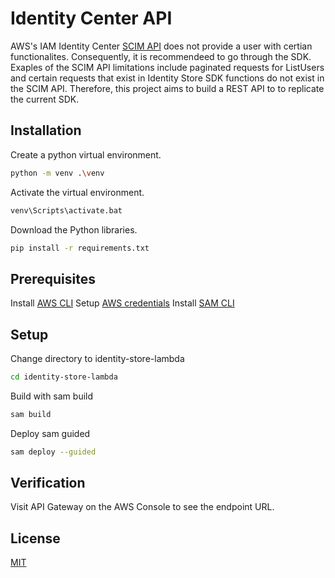 # Identity Center API

AWS's IAM Identity Center [SCIM API](https://docs.github.com/en/get-started/writing-on-github/getting-started-with-writing-and-formatting-on-github/basic-writing-and-formatting-syntax) does not provide a user with certian functionalites. Consequently, it is recommendeed to go through the SDK. Exaples of the SCIM API limitations include paginated requests for ListUsers and certain requests that exist in Identity Store SDK functions do not exist in the SCIM API. Therefore, this project aims to build a REST API to to replicate the current SDK.

## Installation

Create a python virtual environment.

```bash
python -m venv .\venv
```

Activate the virtual environment.

```bash
venv\Scripts\activate.bat
```

Download the Python libraries.

```bash
pip install -r requirements.txt
```

## Prerequisites

Install [AWS CLI](https://docs.aws.amazon.com/cli/latest/userguide/getting-started-install.html)
Setup [AWS credentials](https://docs.aws.amazon.com/cli/latest/userguide/cli-chap-configure.html)
Install [SAM CLI](https://docs.aws.amazon.com/serverless-application-model/latest/developerguide/install-sam-cli.html)

## Setup

Change directory to identity-store-lambda

```bash
cd identity-store-lambda
```

Build with sam build

```bash
sam build
```

Deploy sam guided

```bash
sam deploy --guided
```

## Verification

Visit API Gateway on the AWS Console to see the endpoint URL.

## License

[MIT](https://choosealicense.com/licenses/mit/)
